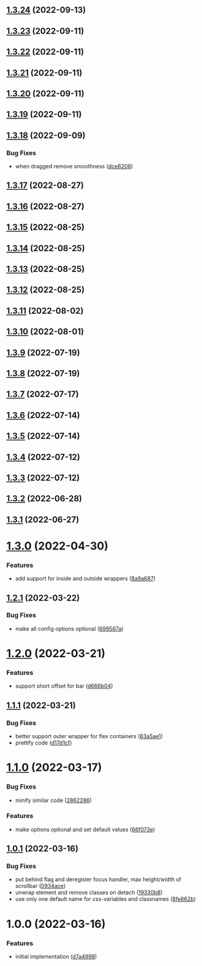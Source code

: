 ## [1.3.24](https://github.com/FRSOURCE/light-scrollbar/compare/v1.3.23...v1.3.24) (2022-09-13)

## [1.3.23](https://github.com/FRSOURCE/light-scrollbar/compare/v1.3.22...v1.3.23) (2022-09-11)

## [1.3.22](https://github.com/FRSOURCE/light-scrollbar/compare/v1.3.21...v1.3.22) (2022-09-11)

## [1.3.21](https://github.com/FRSOURCE/light-scrollbar/compare/v1.3.20...v1.3.21) (2022-09-11)

## [1.3.20](https://github.com/FRSOURCE/light-scrollbar/compare/v1.3.19...v1.3.20) (2022-09-11)

## [1.3.19](https://github.com/FRSOURCE/light-scrollbar/compare/v1.3.18...v1.3.19) (2022-09-11)

## [1.3.18](https://github.com/FRSOURCE/light-scrollbar/compare/v1.3.17...v1.3.18) (2022-09-09)


### Bug Fixes

* when dragged remove smoothness ([dce8206](https://github.com/FRSOURCE/light-scrollbar/commit/dce82065f1c076ccf806d34eea6065de60b2691e))

## [1.3.17](https://github.com/FRSOURCE/light-scrollbar/compare/v1.3.16...v1.3.17) (2022-08-27)

## [1.3.16](https://github.com/FRSOURCE/light-scrollbar/compare/v1.3.15...v1.3.16) (2022-08-27)

## [1.3.15](https://github.com/FRSOURCE/light-scrollbar/compare/v1.3.14...v1.3.15) (2022-08-25)

## [1.3.14](https://github.com/FRSOURCE/light-scrollbar/compare/v1.3.13...v1.3.14) (2022-08-25)

## [1.3.13](https://github.com/FRSOURCE/light-scrollbar/compare/v1.3.12...v1.3.13) (2022-08-25)

## [1.3.12](https://github.com/FRSOURCE/light-scrollbar/compare/v1.3.11...v1.3.12) (2022-08-25)

## [1.3.11](https://github.com/FRSOURCE/light-scrollbar/compare/v1.3.10...v1.3.11) (2022-08-02)

## [1.3.10](https://github.com/FRSOURCE/light-scrollbar/compare/v1.3.9...v1.3.10) (2022-08-01)

## [1.3.9](https://github.com/FRSOURCE/light-scrollbar/compare/v1.3.8...v1.3.9) (2022-07-19)

## [1.3.8](https://github.com/FRSOURCE/light-scrollbar/compare/v1.3.7...v1.3.8) (2022-07-19)

## [1.3.7](https://github.com/FRSOURCE/light-scrollbar/compare/v1.3.6...v1.3.7) (2022-07-17)

## [1.3.6](https://github.com/FRSOURCE/light-scrollbar/compare/v1.3.5...v1.3.6) (2022-07-14)

## [1.3.5](https://github.com/FRSOURCE/light-scrollbar/compare/v1.3.4...v1.3.5) (2022-07-14)

## [1.3.4](https://github.com/FRSOURCE/light-scrollbar/compare/v1.3.3...v1.3.4) (2022-07-12)

## [1.3.3](https://github.com/FRSOURCE/light-scrollbar/compare/v1.3.2...v1.3.3) (2022-07-12)

## [1.3.2](https://github.com/FRSOURCE/light-scrollbar/compare/v1.3.1...v1.3.2) (2022-06-28)

## [1.3.1](https://github.com/FRSOURCE/light-scrollbar/compare/v1.3.0...v1.3.1) (2022-06-27)

# [1.3.0](https://github.com/FRSOURCE/light-scrollbar/compare/v1.2.1...v1.3.0) (2022-04-30)


### Features

* add support for inside and outside wrappers ([8a9a687](https://github.com/FRSOURCE/light-scrollbar/commit/8a9a687d314c8e5643b52510d6e0fed2e7577882))

## [1.2.1](https://github.com/FRSOURCE/light-scrollbar/compare/v1.2.0...v1.2.1) (2022-03-22)


### Bug Fixes

* make all config options optional ([699567a](https://github.com/FRSOURCE/light-scrollbar/commit/699567a1770ecd2fd0e9bfb95b3b1941a989961e))

# [1.2.0](https://github.com/FRSOURCE/light-scrollbar/compare/v1.1.1...v1.2.0) (2022-03-21)


### Features

* support short offset for bar ([d666b04](https://github.com/FRSOURCE/light-scrollbar/commit/d666b04d2ab7bde66e13404cafe2af530590eeac))

## [1.1.1](https://github.com/FRSOURCE/light-scrollbar/compare/v1.1.0...v1.1.1) (2022-03-21)


### Bug Fixes

* better support outer wrapper for flex containers ([83a5ae1](https://github.com/FRSOURCE/light-scrollbar/commit/83a5ae1eac5692c75789baea0b9957e4e3b157a8))
* prettify code ([d17d1cf](https://github.com/FRSOURCE/light-scrollbar/commit/d17d1cf28d3679d1a8b19bb2b8a70588a47cfadd))

# [1.1.0](https://github.com/FRSOURCE/light-scrollbar/compare/v1.0.1...v1.1.0) (2022-03-17)


### Bug Fixes

* minify similar code ([2862286](https://github.com/FRSOURCE/light-scrollbar/commit/2862286c0fe274ba2c165191d14d9a3f92519b3a))


### Features

* make options optional and set default values ([66f073e](https://github.com/FRSOURCE/light-scrollbar/commit/66f073ee9eb985d7fce4226205a8bc04ec0dde07))

## [1.0.1](https://github.com/FRSOURCE/light-scrollbar/compare/v1.0.0...v1.0.1) (2022-03-16)


### Bug Fixes

* put behind flag and deregister focus handler, max height/width of scrollbar ([0934ace](https://github.com/FRSOURCE/light-scrollbar/commit/0934ace9a7c827ca241177964f3caa1a0bc532e9))
* unwrap element and remove classes on detach ([19330b8](https://github.com/FRSOURCE/light-scrollbar/commit/19330b862f98314fb572a169f1e346d3cfb4b214))
* use only one default name for css-variables and classnames ([8fe862b](https://github.com/FRSOURCE/light-scrollbar/commit/8fe862b4d2525226f60a666c08db71bc311c06fc))

# 1.0.0 (2022-03-16)


### Features

* initial implementation ([d7a4998](https://github.com/FRSOURCE/light-scrollbar/commit/d7a4998a02417aadb24f683379249f53103b232a))

